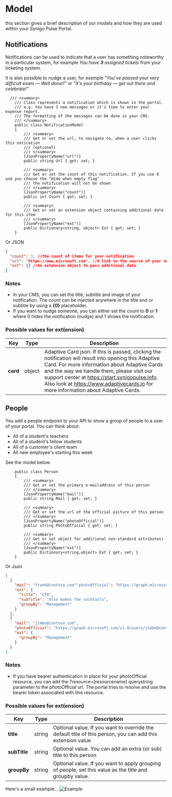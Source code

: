 # Model
this section gives a brief description of our models and how they are used within your Synigo Pulse Portal.

## Notifications
Notifications can be used to indicate that a user has something noteworthy in a particular system, for example *You have **3** assigned tickets* from your ticketing system. 

It is also possible to nudge a user, for example *"You've passed your very difficult exam — Well done!!"* or *"It's your birthday — get out there and celebrate!"*

```CSharp
  /// <summary>
    /// Class represents a notification which is shown in the portal.
    /// e.g. You have 3 new messages or it's time to enter your expense report.
    /// The formatting of the messages can be done in your CMS.
    /// </summary>
    public class NotificationModel
    {
        /// <summary>
        /// Get or set the url, to navigate to, when a user clicks this notication
        /// (optional)
        /// </summary>
        [JsonPropertyName("url")]
        public string Url { get; set; }

        /// <summary>
        /// Get or set the count of this notification. If you use 0 and you choose the "Hide when empty flag"
        /// the notification will not be shown
        /// </summary>
        [JsonPropertyName("count")]
        public int Count { get; set; }

        /// <summary>
        /// Get or set an extension object containing additional data for this item
        /// </summary>
        [JsonPropertyName("ext")]
        public Dictionary<string, object> Ext { get; set; }
    }
```
Or JSON
``` json
{
  "count": 3, //the count of items for your notification
  "url": 'https://www.microsoft.com', //A link to the source of your notification
  "ext": {} //An extension object to pass additional data
}
```
### Notes
- In your CMS, you can set the title, subtitle and image of your notification. The count can be injected anywhere in the title and or subtitle by using a **{0}** placeholder.
- If you want to nudge someone, you can either set the count to **0** or **1** where 0 hides the notification (nudge) and 1 shows the notification.
### Possible values for ext(ension)
|Key|Type|Description|
|--|--|--|
| **card** |object| Adaptive Card json. If this is passed, clicking the notification will result into opening this Adaptive Card. For more information about Adaptive Cards and the way we handle them, please visit our support center at https://start.synigopulse.info. Also look at https://www.adaptivecards.io for more information about Adaptive Cards.

## People
You add a people endpoint to your API to show a group of people to a user of your portal. You can think about:
- All of a student's teachers
- All of a student's fellow students
- All of a customer's client team
- All new employee's starting this week

See the model below. 
```CSharp
	public class Person
	{        
        /// <summary>
        /// Get or set the primary e-mailaddress of this person
        /// </summary>
        [JsonPropertyName("mail")]
        public string Mail { get; set; }

        /// <summary>
        /// Get or set the url of the official picture of this person
        /// </summary>
        [JsonPropertyName("photoOfficial")]
        public string PhotoOfficial { get; set; }

        /// <summary>
        /// Get or set object for additional non-standard attributes)
        /// </summary>
        [JsonPropertyName("ext")]
        public Dictionary<string,object> Ext { get; set; }
    }
```
Or Json
```json
[
  {
    "mail": "frank@contoso.com""photoOfficial": "https://graph.microsoft.com/v1.0/users/frank@contoso.com/photo/$value?resource=https://graph.microsoft.com",
    "ext": {
      "title": "CTO",
      "subTitle": "Also makes the cocktails",
      "groupBy": "Management"
    }
  },
  {
    "mail": "jimbo@contoso.com",
    "photoOfficial": "https://graph.microsoft.com/v1.0/users/jimbo@contoso.com/photo/$value?resource=https://graph.microsoft.com",
    "ext": {
      "groupBy": "Management"
    }
  }
]
```

### Notes
- If you have bearer authentication in place for your photoOfficial resource, you can add the ?resource=[resourcename] querystring parameter to the photoOfficial url. The portal tries to resolve and use the bearer token associated with this resource. 
### Possible values for ext(ension)
|Key|Type|Description|
|--|--|--|
| **title** |string| Optional value. If you want to override the default title of this person, you can add this extension value
| **subTitle** | string| Optional value. You can add an extra (or sub) title to this person
| **groupBy** |string| Optional value. If you want to apply grouping of people, set this value as the title and groupby value. 

Here's a small example...
![Example](https://wesynigopulselive.blob.core.windows.net/public/images/people.png)
